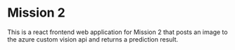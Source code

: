 # Mission 2

This is a react frontend web application for Mission 2 that posts an image to the azure custom vision api and returns a prediction result.

